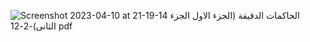 ![Screenshot 2023-04-10 at 21-19-14 الحاكمات الدقيقة (الجزء الاول الجزء الثانى)-2-12 pdf](https://user-images.githubusercontent.com/76912120/230979537-c6bf79ea-c6be-4ae7-94aa-eb1af7ddb3de.png)
